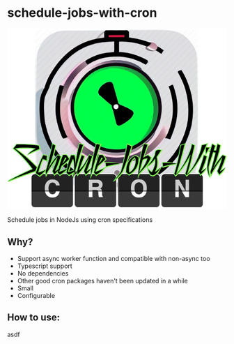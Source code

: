 # schedule-jobs-with-cron

<img title="" src="README-assets/c9aff62393369ca4e241934df63ffef0ff9cd342.png" alt="" data-align="center">

Schedule jobs in NodeJs using cron specifications

## Why?

- Support async worker function and compatible with non-async too
- Typescript support
- No dependencies
- Other good cron packages haven't been updated in a while
- Small
- Configurable

## How to use:

asdf
